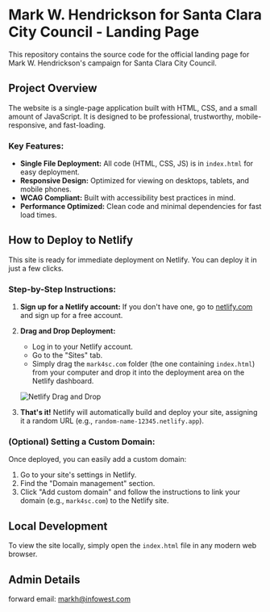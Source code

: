 # Mark W. Hendrickson for Santa Clara City Council - Landing Page

This repository contains the source code for the official landing page for Mark W. Hendrickson's campaign for Santa Clara City Council.

## Project Overview

The website is a single-page application built with HTML, CSS, and a small amount of JavaScript. It is designed to be professional, trustworthy, mobile-responsive, and fast-loading.

### Key Features:

*   **Single File Deployment:** All code (HTML, CSS, JS) is in `index.html` for easy deployment.
*   **Responsive Design:** Optimized for viewing on desktops, tablets, and mobile phones.
*   **WCAG Compliant:** Built with accessibility best practices in mind.
*   **Performance Optimized:** Clean code and minimal dependencies for fast load times.

## How to Deploy to Netlify

This site is ready for immediate deployment on Netlify. You can deploy it in just a few clicks.

### Step-by-Step Instructions:

1.  **Sign up for a Netlify account:** If you don't have one, go to [netlify.com](https://www.netlify.com/) and sign up for a free account.

2.  **Drag and Drop Deployment:**
    *   Log in to your Netlify account.
    *   Go to the "Sites" tab.
    *   Simply drag the `mark4sc.com` folder (the one containing `index.html`) from your computer and drop it into the deployment area on the Netlify dashboard.

    ![Netlify Drag and Drop](https://docs.netlify.com/images/drag-and-drop-ui.gif)

3.  **That's it!** Netlify will automatically build and deploy your site, assigning it a random URL (e.g., `random-name-12345.netlify.app`).

### (Optional) Setting a Custom Domain:

Once deployed, you can easily add a custom domain:

1.  Go to your site's settings in Netlify.
2.  Find the "Domain management" section.
3.  Click "Add custom domain" and follow the instructions to link your domain (e.g., `mark4sc.com`) to the Netlify site.

## Local Development

To view the site locally, simply open the `index.html` file in any modern web browser.


## Admin Details

forward email: markh@infowest.com
